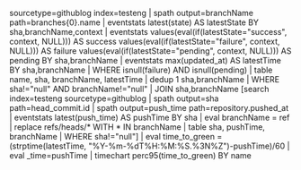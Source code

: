 sourcetype=githublog index=testeng  | spath output=branchName path=branches{0}.name | eventstats latest(state) AS latestState BY sha,branchName,context | eventstats values(eval(if(latestState="success", context, NULL))) AS success values(eval(if(latestState="failure", context, NULL))) AS failure values(eval(if(latestState="pending", context, NULL))) AS pending BY sha,branchName | eventstats max(updated_at) AS latestTime BY sha,branchName | WHERE isnull(failure) AND isnull(pending) | table name, sha, branchName, latestTime | dedup 1 sha,branchName | WHERE sha!="null" AND branchName!="null" | JOIN sha,branchName [search index=testeng sourcetype=githublog | spath output=sha path=head_commit.id | spath output=push_time path=repository.pushed_at | eventstats latest(push_time) AS pushTime BY sha | eval branchName = ref | replace refs/heads/* WITH * IN branchName | table sha, pushTime, branchName | WHERE sha!="null"] | eval time_to_green = (strptime(latestTime, "%Y-%m-%dT%H:%M:%S.%3N%Z")-pushTime)/60 | eval _time=pushTime | timechart perc95(time_to_green) BY name
